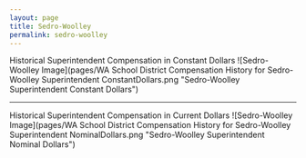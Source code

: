 ```yaml
---
layout: page
title: Sedro-Woolley
permalink: sedro-woolley
---
```



Historical Superintendent Compensation in Constant Dollars
![Sedro-Woolley Image](pages/WA School District Compensation History for Sedro-Woolley Superintendent ConstantDollars.png "Sedro-Woolley Superintendent Constant Dollars")

___

Historical Superintendent Compensation in Current Dollars
![Sedro-Woolley Image](pages/WA School District Compensation History for Sedro-Woolley Superintendent NominalDollars.png "Sedro-Woolley Superintendent Nominal Dollars")